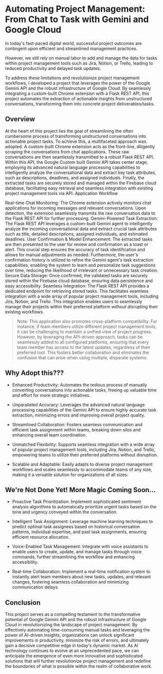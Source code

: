 # Automating Project Management: From Chat to Task with Gemini and Google Cloud

In today's fast-paced digital world, successful project outcomes are contingent upon efficient and streamlined management practices.

However, we still rely on manual labor to add and manage the data for tasks within project management tools such as Jira, Notion, or Trello, leading to reduced productivity and delayed task updates.

To address these limitations and revolutionize project management workflows, I developed a project that leverages the power of the Google Gemini API and the robust infrastructure of Google Cloud. By seamlessly integrating a custom-built Chrome extension with a Flask REST API, this project automates the extraction of actionable insights from unstructured conversations, transforming them into concrete project deliverables/tasks.

## Overview

At the heart of this project lies the goal of streamlining the often cumbersome process of transforming unstructured conversations into actionable project tasks. To achieve this, a multifaceted approach was adopted. A custom-built Chrome extension acts as the front-line, diligently scraping the conversations from chat applications. These raw conversations are then seamlessly transmitted to a robust Flask REST API.
Within this API, the Google Custom built Gemini API takes center stage, employing its advanced natural language processing capabilities to intelligently analyze the conversational data and extract key task attributes, such as descriptions, deadlines, and assigned individuals.
Finally, the extracted tasks are securely stored and managed within the Firebase cloud database, facilitating easy retrieval and seamless integration with existing project management tools via API.
Application Workflow

Real-time Chat Monitoring: The Chrome extension actively monitors chat applications for incoming messages and relevant conversations. Upon detection, the extension seamlessly transmits the raw conversation data to the Flask REST API for further processing.
Gemini-Powered Task Extraction: The Flask REST API leverages a custom-built Gemini agent to intelligently analyze the incoming conversational data and extract crucial task attributes such as title, detailed descriptions, assigned individuals, and estimated deadlines.
User Confirmation & Model Enhancement: The extracted tasks are then presented to the user for review and confirmation as a toast or alert. This crucial step ensures the accuracy of task identification and allows for manual adjustments as needed. Furthermore, the user's confirmation history is utilized to refine the Gemini agent's task extraction capabilities, enabling the system to learn and personalize task suggestions over time, reducing the likelihood of irrelevant or unnecessary task creation.
Secure Data Storage: Once confirmed, the validated tasks are securely stored within the Firebase cloud database, ensuring data persistence and easy accessibility.
Seamless Integration: The Flask REST API provides a dedicated endpoint for retrieving stored tasks. This facilitates seamless integration with a wide array of popular project management tools, including Jira, Notion, and Trello. This integration enables users to seamlessly manage their projects within their preferred platform without disrupting their existing workflows.

> Note: This application also promotes cross-platform compatibility. For instance, if team members utilize different project management tools, it can be challenging to maintain a unified view of project progress. However, by leveraging the API-driven approach, tasks can be seamlessly added to all configured platforms, ensuring that every team member has access to the latest updates, regardless of their preferred tool. This fosters better collaboration and eliminates the confusion that can arise when using multiple, disparate systems.

## Why Adopt this???

- Enhanced Productivity: Automates the tedious process of manually converting conversations into actionable tasks, freeing up valuable time and effort for more strategic initiatives.

- Unparalleled Accuracy: Leverages the advanced natural language processing capabilities of the Gemini API to ensure highly accurate task extraction, minimizing errors and improving overall project quality.

- Streamlined Collaboration: Fosters seamless communication and efficient task assignment within teams, breaking down silos and enhancing overall team coordination.

- Unmatched Flexibility: Supports seamless integration with a wide array of popular project management tools, including Jira, Notion, and Trello, empowering teams to utilize their preferred platforms without disruption.

- Scalable and Adaptable: Easily adapts to diverse project management workflows and scales seamlessly to accommodate teams of any size, making it a versatile solution for organizations of all sizes.

## We're Not Done Yet! More Magic Coming Soon…

- Proactive Task Prioritization: Implement sophisticated sentiment analysis algorithms to automatically prioritize urgent tasks based on the tone and urgency conveyed within the conversation.

- Intelligent Task Assignment: Leverage machine learning techniques to predict optimal task assignees based on historical conversation patterns, individual expertise, and past task assignments, ensuring efficient resource allocation.

- Voice-Enabled Task Management: Integrate with voice assistants to enable users to create, update, and manage tasks through voice commands, further streamlining the workflow and enhancing accessibility.

- Real-time Collaboration: Implement a real-time notification system to instantly alert team members about new tasks, updates, and relevant changes, fostering seamless collaboration and minimizing communication delays.

## Conclusion

This project serves as a compelling testament to the transformative potential of Google Gemini API and the robust infrastructure of Google Cloud in revolutionizing the landscape of project management. By effectively automating time-consuming manual tasks and leveraging the power of AI-driven insights, organizations can unlock significant improvements in productivity, minimize the risk of errors, and ultimately gain a decisive competitive edge in today's dynamic market. As AI technology continues to evolve at an unprecedented pace, we can anticipate the emergence of even more innovative and sophisticated solutions that will further revolutionize project management and redefine the boundaries of what is possible within the realm of collaborative work.
